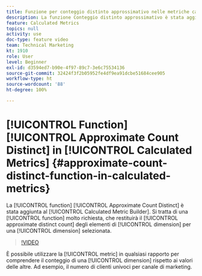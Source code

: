 ```yaml
---
title: Funzione per conteggio distinto approssimativo nelle metriche calcolate
description: La funzione Conteggio distinto approssimativo è stata aggiunta al generatore di metriche calcolate. Si tratta di una funzione molto richiesta, che restituirà il conteggio distinto approssimativo degli elementi di dimensione per una dimensione selezionata.
feature: Calculated Metrics
topics: null
activity: use
doc-type: feature video
team: Technical Marketing
kt: 1910
role: User
level: Beginner
exl-id: d3594ed7-b90e-4f97-89c7-3e6c75534136
source-git-commit: 32424f3f2b05952fe4df9ea91dcbe51684cee905
workflow-type: ht
source-wordcount: '88'
ht-degree: 100%

---
```


# [!UICONTROL Function] [!UICONTROL Approximate Count Distinct] in [!UICONTROL Calculated Metrics] {#approximate-count-distinct-function-in-calculated-metrics}

La [!UICONTROL function] [!UICONTROL Approximate Count Distinct] è stata aggiunta al [!UICONTROL Calculated Metric Builder]. Si tratta di una [!UICONTROL function] molto richiesta, che restituirà il [!UICONTROL approximate distinct count] degli elementi di [!UICONTROL dimension] per una [!UICONTROL dimension] selezionata.

>[!VIDEO](https://video.tv.adobe.com/v/23722/?quality=12)

È possibile utilizzare la [!UICONTROL metric] in qualsiasi rapporto per comprendere il conteggio di una [!UICONTROL dimension] rispetto ai valori delle altre. Ad esempio, il numero di clienti univoci per canale di marketing.
